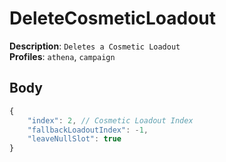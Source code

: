 # DeleteCosmeticLoadout

**Description**: `Deletes a Cosmetic Loadout` \
**Profiles**: `athena`, `campaign`

## Body

```js
{
    "index": 2, // Cosmetic Loadout Index
    "fallbackLoadoutIndex": -1,
    "leaveNullSlot": true
}
```
